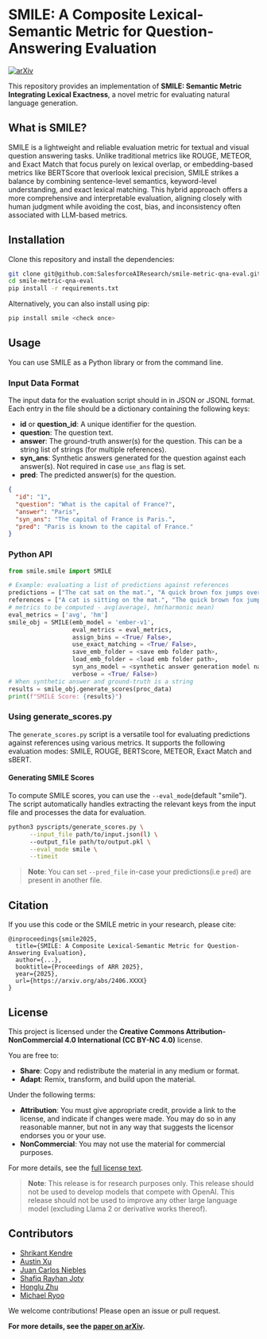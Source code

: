 # SMILE: A Composite Lexical-Semantic Metric for Question-Answering Evaluation

[![arXiv](https://img.shields.io/badge/arXiv-2406.XXXX-blue.svg)](https://arxiv.org/abs/2406.XXXX)

This repository provides an implementation of **SMILE: Semantic Metric Integrating Lexical Exactness**, a novel metric for evaluating natural language generation.
## What is SMILE?
SMILE is a lightweight and reliable evaluation metric for textual and visual question answering tasks. Unlike traditional metrics like ROUGE, METEOR, and Exact Match that focus purely on lexical overlap, or embedding-based metrics like BERTScore that overlook lexical precision, SMILE strikes a balance by combining sentence-level semantics, keyword-level understanding, and exact lexical matching. This hybrid approach offers a more comprehensive and interpretable evaluation, aligning closely with human judgment while avoiding the cost, bias, and inconsistency often associated with LLM-based metrics.

## Installation

Clone this repository and install the dependencies:

```bash
git clone git@github.com:SalesforceAIResearch/smile-metric-qna-eval.git
cd smile-metric-qna-eval
pip install -r requirements.txt
```

Alternatively, you can also install using pip:
```bash
pip install smile <check once>
```

## Usage

You can use SMILE as a Python library or from the command line.

### Input Data Format
The input data for the evaluation script should in in JSON or JSONL format. Each entry in the file should be a dictionary containing the following keys:
- **id** or **question_id**: A unique identifier for the question.
- **question**: The question text.
- **answer**: The ground-truth answer(s) for the question. This can be a string list of strings (for multiple references).
- **syn_ans**: Synthetic answers generated for the question against each answer(s). Not required in case `use_ans` flag is set.
- **pred**: The predicted answer(s) for the question.
```json
{
  "id": "1",
  "question": "What is the capital of France?",
  "answer": "Paris",
  "syn_ans": "The capital of France is Paris.",
  "pred": "Paris is known to the capital of France." 
}
```

### Python API

```python
from smile.smile import SMILE

# Example: evaluating a list of predictions against references
predictions = ["The cat sat on the mat.", "A quick brown fox jumps over the lazy dog."]
references = ["A cat is sitting on the mat.", "The quick brown fox jumps over a lazy dog."]
# metrics to be computed - avg(average), hm(harmonic mean)
eval_metrics = ['avg', 'hm']
smile_obj = SMILE(emb_model = 'ember-v1',
                  eval_metrics = eval_metrics, 
                  assign_bins = <True/ False>, 
                  use_exact_matching = <True/ False>, 
                  save_emb_folder = <save emb folder path>, 
                  load_emb_folder = <load emb folder path>, 
                  syn_ans_model = <synthetic answer generation model name>, 
                  verbose = <True/ False>)
# When synthetic answer and ground-truth is a string
results = smile_obj.generate_scores(proc_data)
print(f"SMILE Score: {results}")
```

### Using generate_scores.py
The `generate_scores.py` script is a versatile tool for evaluating predictions against references using various metrics. It supports the following evaluation modes: SMILE, ROUGE, BERTScore, METEOR, Exact Match and sBERT.
#### Generating SMILE Scores
To compute SMILE scores, you can use the `--eval_mode`(default "smile"). The script automatically handles extracting the relevant keys from the input file and processes the data for evaluation.
```bash
python3 pyscripts/generate_scores.py \
      --input_file path/to/input.json(l) \
      --output_file path/to/output.pkl \
      --eval_mode smile \
      --timeit
```
> **Note**: You can set `--pred_file` in-case your predictions(i.e `pred`) are present in another file.


## Citation

If you use this code or the SMILE metric in your research, please cite:

```
@inproceedings{smile2025,
  title={SMILE: A Composite Lexical-Semantic Metric for Question-Answering Evaluation},
  author={...},
  booktitle={Proceedings of ARR 2025},
  year={2025},
  url={https://arxiv.org/abs/2406.XXXX}
}
```
## License

This project is licensed under the **Creative Commons Attribution-NonCommercial 4.0 International (CC BY-NC 4.0)** license. 

You are free to:
- **Share**: Copy and redistribute the material in any medium or format.
- **Adapt**: Remix, transform, and build upon the material.

Under the following terms:
- **Attribution**: You must give appropriate credit, provide a link to the license, and indicate if changes were made. You may do so in any reasonable manner, but not in any way that suggests the licensor endorses you or your use.
- **NonCommercial**: You may not use the material for commercial purposes.

For more details, see the [full license text](https://creativecommons.org/licenses/by-nc/4.0/).

> **Note**: This release is for research purposes only. This release should not be used to develop models that compete with OpenAI. This release should not be used to improve any other large language model (excluding Llama 2 or derivative works thereof).

## Contributors

- [Shrikant Kendre](https://github.com/shriawesome)
- [Austin Xu]()
- [Juan Carlos Niebles]()
- [Shafiq Rayhan Joty]()
- [Honglu Zhu]()
- [Michael Ryoo]()

We welcome contributions! Please open an issue or pull request.

**For more details, see the [paper on arXiv](https://arxiv.org/abs/2406.XXXX).**
